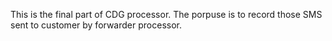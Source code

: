 This is the final part of CDG processor. The porpuse is to record those SMS sent to customer by forwarder processor.

